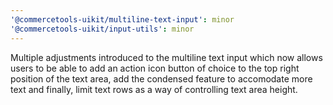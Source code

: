 ```yaml
---
'@commercetools-uikit/multiline-text-input': minor
'@commercetools-uikit/input-utils': minor
---
```


Multiple adjustments introduced to the multiline text input which now allows users to be able to add an action icon button of choice to the top right position of the text area, add the condensed feature to accomodate more text and finally, limit text rows as a way of controlling text area height.
